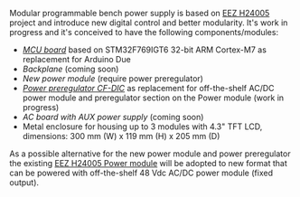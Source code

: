Modular programmable bench power supply is based on [EEZ H24005](https://github.com/eez-open/psu-hw) project and introduce new digital control and better modularity. It's work in progress and it's conceived to have the following components/modules:

* _[MCU board](https://github.com/eez-open/modular-psu/tree/master/mcu)_ based on STM32F769IGT6 32-bit ARM Cortex-M7 as replacement for Arduino Due
* _Backplane_ (coming soon)
* _New power module_ (require power preregulator)
* _[Power preregulator CF-DIC](https://github.com/eez-open/CF-DIC)_ as replacement for off-the-shelf AC/DC power module and preregulator section on the Power module  (work in progress)
* _AC board with AUX power supply_ (coming soon)
* Metal enclosure for housing up to 3 modules with 4.3" TFT LCD, dimensions: 300 mm (W) x 119 mm (H) x 205 mm (D)

As a possible alternative for the new power module and power preregulator the existing [EEZ H24005 Power module](https://github.com/eez-open/psu-hw/tree/master/Power%20board) will be adopted to new format that can be powered with off-the-shelf 48 Vdc AC/DC power module (fixed output).


